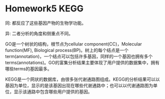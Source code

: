 # Homework5 KEGG

同: 都反应了这些基因产物的生物学功能。

异: 二者分析的角度和侧重点不同。

GO是一个树状的结构，根节点为cellular component(CC)，Molecular function(MF), Biological process(BP)。树上的每个结点是一个term(annotation)，一个结点可以包括许多基因，同样的一个基因也拥有多个terms(annotations)。GO的富集分析结果主要体现了用户提供的数据集中，拥有哪些terms的基因最多。

KEGG是一个网状的数据库，由很多张代谢通路图组成。KEGG的分析结果可以以基因为单位，显示的是该基因出现在哪些代谢通路中；也可以以代谢通路图为单位，显示该通路中包含哪些用户提供的基因。